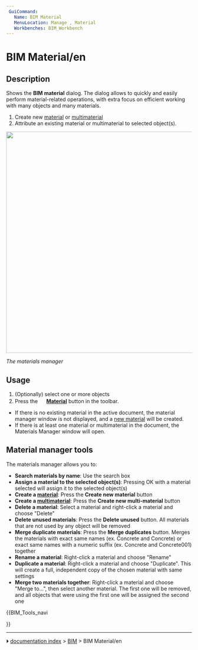 ```yaml
---
 GuiCommand:
   Name: BIM Material
   MenuLocation: Manage , Material
   Workbenches: BIM_Workbench
---
```


# BIM Material/en

## Description

Shows the **BIM material** dialog. The dialog allows to quickly and easily perform material-related operations, with extra focus on efficient working with many objects and many materials.

1.  Create new [material](Arch_SetMaterial.md) or [multimaterial](Arch_MultiMaterial.md)
2.  Attribute an existing material or multimaterial to selected object(s).

<img alt="" src=images/BIM_materials_screenshot.png  style="width:600px;">



*The materials manager*

## Usage

1.  (Optionally) select one or more objects
2.  Press the **<img src="images/BIM_Material.svg" width=16px> [Material](BIM_Material.md)** button in the toolbar.

-   If there is no existing material in the active document, the material manager window is not displayed, and a [new material](Arch_SetMaterial.md) will be created.
-   If there is at least one material or multimaterial in the document, the Materials Manager window will open.

## Material manager tools 

The materials manager allows you to:

-   **Search materials by name**: Use the search box
-   **Assign a material to the selected object(s)**: Pressing OK with a material selected will assign it to the selected object(s)
-   **Create a [material](Arch_SetMaterial.md)**: Press the **Create new material** button
-   **Create a [multimaterial](Arch_MultiMaterial.md)**: Press the **Create new multi-material** button
-   **Delete a material**: Select a material and right-click a material and choose \"Delete\"
-   **Delete unused materials**: Press the **Delete unused** button. All materials that are not used by any object will be removed
-   **Merge duplicate materials**: Press the **Merge duplicates** button. Merges the materials with exact same names (ex. Concrete and Concrete) or exact same names with a numeric suffix (ex. Concrete and Concrete001) together
-   **Rename a material**: Right-click a material and choose \"Rename\"
-   **Duplicate a material**: Right-click a material and choose \"Duplicate\". This will create a full, independent copy of the chosen material with same settings
-   **Merge two materials together**: Right-click a material and choose \"Merge to\...\", then select another material. The first one will be removed, and all objects that were using the first one will be assigned the second one





{{BIM_Tools_navi

}}



---
⏵ [documentation index](../README.md) > [BIM](BIM_Workbench.md) > BIM Material/en
